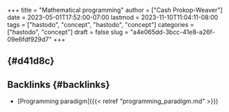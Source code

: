 +++
title = "Mathematical programming"
author = ["Cash Prokop-Weaver"]
date = 2023-05-01T17:52:00-07:00
lastmod = 2023-11-10T11:04:11-08:00
tags = ["hastodo", "concept", "hastodo", "concept"]
categories = ["hastodo", "concept"]
draft = false
slug = "a4e065dd-3bcc-41e8-a26f-09e6fdf929d7"
+++

##  {#d41d8c}


## Backlinks {#backlinks}

-   [Programming paradigm]({{< relref "programming_paradigm.md" >}})

